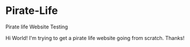 # Pirate-Life
Pirate life Website Testing

Hi World! I'm trying to get a pirate life website going from scratch. Thanks!
